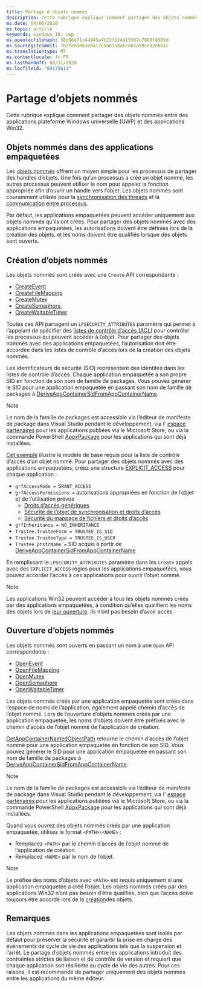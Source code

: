 ```yaml
---
title: Partage d’objets nommés
description: Cette rubrique explique comment partager des objets nommés entre des applications plateforme Windows universelle (UWP) et des applications Win32.
ms.date: 04/06/2020
ms.topic: article
keywords: windows 10, uwp
ms.openlocfilehash: 38d08e71c44945a7b22f124d15507c7889f8589d
ms.sourcegitcommit: 7b2febddb3e8a17c9ab158abcdd2a59ce126661c
ms.translationtype: MT
ms.contentlocale: fr-FR
ms.lasthandoff: 08/31/2020
ms.locfileid: "89175613"
---
```

# <a name="sharing-named-objects"></a>Partage d’objets nommés

Cette rubrique explique comment partager des objets nommés entre des applications plateforme Windows universelle (UWP) et des applications Win32.

## <a name="named-objects-in-packaged-applications"></a>Objets nommés dans des applications empaquetées

Les [objets nommés](/windows/win32/sync/object-names) offrent un moyen simple pour les processus de partager des handles d’objets. Une fois qu’un processus a créé un objet nommé, les autres processus peuvent utiliser le nom pour appeler la fonction appropriée afin d’ouvrir un handle vers l’objet. Les objets nommés sont couramment utilisés pour la [synchronisation des threads](/windows/win32/sync/interprocess-synchronization) et la [communication entre processus](./interprocess-communication.md).

Par défaut, les applications empaquetées peuvent accéder uniquement aux objets nommés qu’ils ont créés. Pour partager des objets nommés avec des applications empaquetées, les autorisations doivent être définies lors de la création des objets, et les noms doivent être qualifiés lorsque des objets sont ouverts.

## <a name="creating-named-objects"></a>Création d’objets nommés

Les objets nommés sont créés avec une `Create` API correspondante :

* [CreateEvent](/windows/win32/api/synchapi/nf-synchapi-createeventexw)
* [CreateFileMapping](/windows/win32/api/memoryapi/nf-memoryapi-createfilemappingw)
* [CreateMutex](/windows/win32/api/synchapi/nf-synchapi-createmutexexw)
* [CreateSemaphore,](/windows/win32/api/synchapi/nf-synchapi-createsemaphoreexw)
* [CreateWaitableTimer](/windows/win32/api/synchapi/nf-synchapi-createwaitabletimerexw)

Toutes ces API partagent un `LPSECURITY_ATTRIBUTES` paramètre qui permet à l’appelant de spécifier des [listes de contrôle d’accès (ACL)](/previous-versions/windows/desktop/legacy/aa379560(v=vs.85)) pour contrôler les processus qui peuvent accéder à l’objet. Pour partager des objets nommés avec des applications empaquetées, l’autorisation doit être accordée dans les listes de contrôle d’accès lors de la création des objets nommés.

Les identificateurs de sécurité (SID) représentent des identités dans les listes de contrôle d’accès. Chaque application empaquetée a son propre SID en fonction de son nom de famille de packages. Vous pouvez générer le SID pour une application empaquetée en passant son nom de famille de packages à [DeriveAppContainerSidFromAppContainerName](/windows/win32/api/userenv/nf-userenv-deriveappcontainersidfromappcontainername).

> [!NOTE]
> Le nom de la famille de packages est accessible via l’éditeur de manifeste de package dans Visual Studio pendant le développement, via l' [espace partenaires](../publish/view-app-identity-details.md) pour les applications publiées via le Microsoft Store, ou via la commande PowerShell [AppxPackage](/powershell/module/appx/get-appxpackage?view=win10-ps) pour les applications qui sont déjà installées.

[Cet exemple](/windows/win32/api/securityappcontainer/nf-securityappcontainer-getappcontainernamedobjectpath#examples) illustre le modèle de base requis pour la liste de contrôle d’accès d’un objet nommé. Pour partager des objets nommés avec des applications empaquetées, créez une structure [EXPLICIT_ACCESS](/windows/win32/api/accctrl/ns-accctrl-explicit_access_w) pour chaque application :

* `grfAccessMode = GRANT_ACCESS`
* `grfAccessPermissions =` autorisations appropriées en fonction de l’objet et de l’utilisation prévue
    * [Droits d’accès génériques](/windows/win32/secauthz/generic-access-rights)
    * [Sécurité de l’objet de synchronisation et droits d’accès](/windows/win32/sync/synchronization-object-security-and-access-rights)
    * [Sécurité du mappage de fichiers et droits d’accès](/windows/win32/memory/file-mapping-security-and-access-rights)
* `grfInheritance = NO_INHERITANCE`
* `Trustee.TrusteeForm = TRUSTEE_IS_SID`
* `Trustee.TrusteeType = TRUSTEE_IS_USER`
* `Trustee.ptstrName =` SID acquis à partir de [DeriveAppContainerSidFromAppContainerName](/windows/win32/api/userenv/nf-userenv-deriveappcontainersidfromappcontainername)

En remplissant le `LPSECURITY_ATTRIBUTES` paramètre dans les `Create` appels avec des `EXPLICIT_ACCESS` règles pour les applications empaquetées, vous pouvez accorder l’accès à ces applications pour ouvrir l’objet nommé.

> [!NOTE]
> Les applications Win32 peuvent accéder à tous les objets nommés créés par des applications empaquetées, à condition qu’elles qualifient les noms des objets lors de [leur ouverture](#opening-named-objects). Ils n’ont pas besoin d’avoir accès.

## <a name="opening-named-objects"></a>Ouverture d’objets nommés

Les objets nommés sont ouverts en passant un nom à une `Open` API correspondante :

* [OpenEvent](/windows/win32/api/synchapi/nf-synchapi-openeventw)
* [OpenFileMapping](/windows/win32/api/memoryapi/nf-memoryapi-openfilemappingw)
* [OpenMutex](/windows/win32/api/synchapi/nf-synchapi-openmutexw)
* [OpenSemaphore](/windows/win32/api/synchapi/nf-synchapi-opensemaphorew)
* [OpenWaitableTimer](/windows/win32/api/synchapi/nf-synchapi-openwaitabletimerw)

Les objets nommés créés par une application empaquetée sont créés dans l’espace de noms de l’application, également appelé chemin d’accès de l’objet nommé. Lors de l’ouverture d’objets nommés créés par une application empaquetée, les noms d’objets doivent être préfixés avec le chemin d’accès de l’objet nommé de l’application de création.

[GetAppContainerNamedObjectPath](/windows/win32/api/securityappcontainer/nf-securityappcontainer-getappcontainernamedobjectpath) retourne le chemin d’accès de l’objet nommé pour une application empaquetée en fonction de son SID. Vous pouvez générer le SID pour une application empaquetée en passant son nom de famille de packages à [DeriveAppContainerSidFromAppContainerName](/windows/win32/api/userenv/nf-userenv-deriveappcontainersidfromappcontainername).

> [!NOTE]
> Le nom de la famille de packages est accessible via l’éditeur de manifeste de package dans Visual Studio pendant le développement, via l' [espace partenaires](../publish/view-app-identity-details.md) pour les applications publiées via le Microsoft Store, ou via la commande PowerShell [AppxPackage](/powershell/module/appx/get-appxpackage?view=win10-ps) pour les applications qui sont déjà installées.

Quand vous ouvrez des objets nommés créés par une application empaquetée, utilisez le format `<PATH>\<NAME>` :

* Remplacez `<PATH>` par le chemin d’accès de l’objet nommé de l’application de création.
* Remplacez `<NAME>` par le nom de l’objet.

> [!NOTE]
> Le préfixe des noms d’objets avec `<PATH>` est requis uniquement si une application empaquetée a créé l’objet. Les objets nommés créés par des applications Win32 n’ont pas besoin d’être qualifiés, bien que l’accès doive toujours être accordé lors de la [création](#creating-named-objects)des objets.

## <a name="remarks"></a>Remarques

Les objets nommés dans les applications empaquetées sont isolés par défaut pour préserver la sécurité et garantir la prise en charge des événements de cycle de vie des applications tels que la suspension et l’arrêt. Le partage d’objets nommés entre les applications introduit des contraintes strictes de liaison et de contrôle de version et requiert que chaque application soit résiliente au cycle de vie des autres. Pour ces raisons, il est recommandé de partager uniquement des objets nommés entre les applications du même éditeur.
